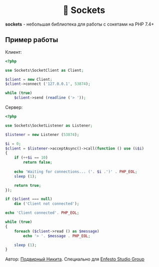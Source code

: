 <h1 align="center">🚀 Sockets</h1>

**sockets** - небольшая библиотека для работы с сокетами на PHP 7.4+

## Пример работы

Клиент:

```php
<?php

use Sockets\SocketClient as Client;

$client = new Client;
$client->connect ('127.0.0.1', 53874);

while (true)
    $client->send (readline ('> '));
```

Сервер:

```php
<?php

use Sockets\SocketListener as Listener;

$listener = new Listener (53874);

$i = 0;
$client = $listener->acceptAsync()->call(function () use (&$i)
{
    if (++$i == 10)
        return false;
    
    echo 'Waiting for connections... ('. $i .')' . PHP_EOL;
    sleep (1);

    return true;
});

if ($client === null)
    die ('Client not connected');

echo 'Client connected'. PHP_EOL;

while (true)
{
    foreach ($client->read () as $message)
        echo '> '. $message . PHP_EOL;

    sleep (1);
}
```

Автор: [Подвирный Никита](https://vk.com/technomindlp). Специально для [Enfesto Studio Group](https://vk.com/hphp_convertation)

